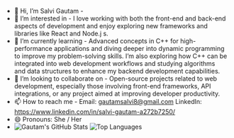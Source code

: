 - 👋 Hi, I’m Salvi Gautam - 
- 👀 I’m interested in - I love working with both the front-end and back-end aspects of development and enjoy exploring new frameworks and libraries like React and Node.j s.
- 🌱 I’m currently learning - Advanced concepts in C++ for high-performance applications and diving deeper into dynamic programming to improve my problem-solving skills. I’m also exploring how C++ can be integrated into web development workflows and studying algorithms and data structures to enhance my backend development capabilities. 
- 💞️ I’m looking to collaborate on - Open-source projects related to web development, especially those involving front-end frameworks, API integrations, or any project aimed at improving developer productivity.
- 📫 How to reach me - Email: gautamsalvi8@gmail.com
LinkedIn: https://www.linkedin.com/in/salvi-gautam-a272b7250/
- 😄 Pronouns: She / Her
- ![Gautam's GitHub Stats](https://github-readme-stats.vercel.app/api?username=gautamsalvi04&show_icons=true&theme=radical)
![Top Languages](https://github-readme-stats.vercel.app/api/top-langs/?username=gautamsalvi04&layout=compact&theme=radical)


<!---
gautamsalvi04/gautamsalvi04 is a ✨ special ✨ repository because its `README.md` (this file) appears on your GitHub profile.
You can click the Preview link to take a look at your changes.
--->

